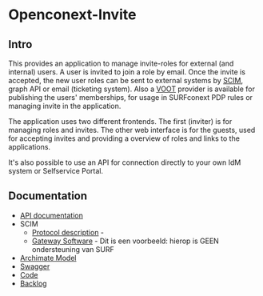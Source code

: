 # Openconext-Invite

## Intro

This provides an application to manage invite-roles for external (and
internal) users. A user is invited to join a role by email. Once the invite is
accepted, the new user roles can be sent to external systems by
[SCIM](https://datatracker.ietf.org/doc/html/rfc7643#section-4.1), graph API
or email (ticketing system). Also a
[VOOT](https://wiki.geant.org/display/gn3pjra3/VOOT+specifications) provider is
available for publishing the users' memberships, for usage in SURFconext PDP
rules or managing invite in the application.

The application uses two different frontends. The first (inviter) is for
managing roles and invites. The other web interface is for the guests, used
for accepting invites and providing a overview of roles and links to the
applications.

It's also possible to use an API for connection directly to your own IdM system
or Selfservice Portal.

## Documentation

- [API documentation](./api/)
- SCIM
  - [Protocol description](./SCIM/) - 
  - [Gateway Software](./scimgateway.md) - Dit is een voorbeeld: hierop is GEEN ondersteuning van SURF
- [Archimate Model](./Archi/?view=id-942fd1b8aeda45388631ddde7877a745)
- [Swagger](https://invite.test.surfconext.nl/ui/swagger-ui/index.html)
- [Code](https://github.com/OpenConext/OpenConext-Invite/)
- [Backlog](https://github.com/orgs/OpenConext/projects/5)
